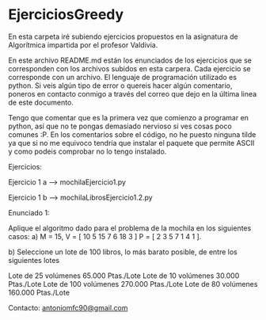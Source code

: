 # EjerciciosGreedy

En esta carpeta iré subiendo ejercicios propuestos en la asignatura de Algorítmica impartida por el profesor Valdivia.

En este archivo README.md están los enunciados de los ejercicios que se corresponden con los archivos subidos en esta carpera. Cada ejercicio se corresponde con un archivo.
El lenguaje de programación utilizado es python. Si veis algún tipo de error o quereis hacer algún comentario, poneros en contacto conmigo a través del correo que dejo en la última linea de este documento.

Tengo que comentar que es la primera vez que comienzo a programar en python, así que no te pongas demasiado nervioso si ves cosas poco comunes :P. En los comentarios sobre el código, no he puesto ninguna tilde ya que si no me equivoco tendría que instalar el paquete que permite ASCII y como podeis comprobar no lo tengo instalado.

Ejercicios:

Ejercicio 1 a --> mochilaEjercicio1.py

Ejercicio 1 b --> mochilaLibrosEjercicio1.2.py

Enunciado 1:

Aplique el algoritmo dado para el problema de la mochila en los siguientes casos:
a) M = 15, V = [ 10 5 15 7 6 18 3 ]
    P = [ 2 3 5 7 1 4 1 ].


b) Seleccione un lote de 100 libros, lo más barato posible, de entre los siguientes lotes

  Lote de 25 volúmenes 65.000 Ptas./Lote
  Lote de 10 volúmenes 30.000 Ptas./Lote
  Lote de 100 volúmenes 270.000 Ptas./Lote
  Lote de 80 volúmenes 160.000 Ptas./Lote





Contacto: antoniomfc90@gmail.com
